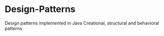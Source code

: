 # Design-Patterns
Design patterns implemented in Java
Creational, structural and behavioral patterns
